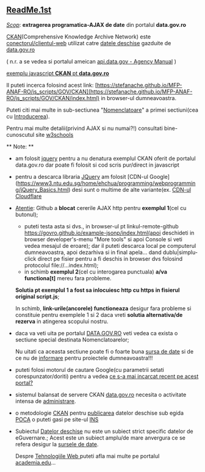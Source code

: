 ## [**ReadMe.1st**](https://github.com/stefanache/MFP-ANAF-RO/blob/main/js_scripts/GOV/CKAN/ReadMe.md)

[*Scop*](https://stefanache.github.io/MFP-ANAF-RO/js_scripts/GOV/CKAN): **extragerea programatica-AJAX de date** din portalul **data.gov.ro**

[CKAN](https://data.gov.ro/en/organization)(Comprehensive Knowledge Archive Network) este [conectorul/clientul-web](https://data.gov.ro/pages/developers) utilizat catre [datele deschise](https://data.gov.ro/ro/api/1/util/snippet/api_info.html?resource_id=57abf39a-82e7-422b-b2ec-a7bfb39d67f5) gazduite de [data.gov.ro](https://data.gov.ro/en/)


( n.r. a se vedea si portalul ameican [api.data.gov - Agency Manual](https://api.data.gov/docs/agency-manual/) )

[exemplu javascript **CKAN** pt **data.gov.ro**](https://data.gov.ro/ro/api/1/util/snippet/api_info.html?resource_id=57abf39a-82e7-422b-b2ec-a7bfb39d67f5)

Il puteti incerca folosind acest link: [https://stefanache.github.io/MFP-ANAF-RO/js_scripts/GOV/CKAN](https://stefanache.github.io/MFP-ANAF-RO/js_scripts/GOV/CKAN/index.html) in browser-ul 
dumneavoastra.

Puteti citi mai multe in sub-sectiunea "[Nomenclatoare](https://github.com/stefanache/MFP-ANAF-RO/tree/main?tab=readme-ov-file#nomenclatoare)" a primei sectiuni(cea cu [Introducerea](https://github.com/stefanache/MFP-ANAF-RO/tree/main#anaf-autoritate-fiscala-introducere-nomenclatoare)).

Pentru mai multe detalii(privind AJAX si nu numai?!) consultati bine-cunoscutul site [w3schools](https://www.w3schools.com/js/js_ajax_examples.asp)

** Note: **
- am folosit [jquery](https://www3.ntu.edu.sg/home/ehchua/programming/webprogramming/jQuery_Basics.html) pentru a nu denatura exemplul CKAN oferit de portalul data.gov.ro dar
  poate fi folosit si cod scris pur/direct in javascript
- pentru a descarca libraria [JQuery](https://www.w3schools.com/jquery/tryit.asp?filename=tryjquery_ajax_ajax) am folosit [CDN-ul Google] (https://www3.ntu.edu.sg/home/ehchua/programming/webprogramming/jQuery_Basics.html) desi sunt o multime de alte variante(ex. [CDN-ul Cloudflare](https://cdnjs.cloudflare.com/ajax/libs/jquery/2.1.4/jquery.min.js)
- [Atentie](https://stefanache.github.io/MFP-ANAF-RO/js_scripts/GOV/CKAN): Github a **blocat** cererile AJAX http pentru **exemplul 1**(cel cu butonul);

  - puteti testa asta si dvs., in browser-ul pt linkul-remote-github https://govro.github.io/example-jsonp/index.html(apoi deschideti in browser developer's-menu "More tools"  si apoi Console si veti vedea mesajul de eroare); dar il puteti descarca  local pe computerul dumneavoastra, apoi dezarhiva si in final apela... dand dublu|simplu-click direct pe fisier pentru a fi deschis in browser dvs folosind protocolul file://...index.html);
  - in schimb **exemplul 2**(cel cu interogarea punctuala) **a/va functiona[t]** mereu fara probleme.

  **Solutia pt exemplul 1 a fost sa inlocuiesc http cu https in fisierul original script.js**;

  In schimb, **link-urile(ancorele) functioneaza** desigur fara probleme si constituie pentru exemplele 1 si 2 daca vreti **solutia alternativa/de rezerva** in atingerea scopului nostru.
- daca va veti uita pe portalul [DATA.GOV.RO](https://data.gov.ro/en/) veti vedea ca exista o sectiune special destinata Nomenclatoarelor;

  Nu uitati ca aceasta sectiune poate fi o foarte buna [sursa de date](https://github.com/govro/) si de ce nu de [informare](https://github.com/govro/example-jsonp/tree/gh-pages) pentru proiectele dumneavoastra!!!
- puteti folosi motorul de cautare Google(cu parametrii setati corespunzator/doriti) pentru a vedea [ce s-a mai incarcat recent pe acest portal?](https://www.google.com/search?q=data.gov.ro+ckan&lr=lang_ro&sca_esv=599800748&rlz=1C1JJTC_enRO1087RO1087&tbs=lr:lang_1ro,qdr:d&sxsrf=ACQVn0_dUxkY5iAFLJVL6P_oU77sa6RPNw:1705675047182&source=lnt&sa=X&ved=2ahUKEwiJlqja1umDAxXxJhAIHQ_OBO4QpwV6BAgCEA0&biw=1850&bih=875&dpr=1)
  
- sistemul balansat de servere CKAN [data.gov.ro](https://gov.palcu.ro/2016/07/14/ultima-zi.html) necesita o activitate intensa de [administrare](https://gov.palcu.ro/2016/07/14/ultima-zi.html).
  
- o metodologie [CKAN](https://profs.info.uaic.ro/~busaco/teach/courses/wade/presentations/web07ArhitecturaAplicatiilorRDF-LinkedData.pdf) pentru [publicarea](https://data.gov.ro/pages/publish)  datelor deschise sub egida [POCA](https://www.poca.ro/) o puteti gasi pe site-ul [INS](https://insse.ro/cms/files/opendata/2020-09-14-105456.958150Metodologie-date-deschisefeb2019.pdf)
- 
  Subiectul [Datelor deschise](https://sites.google.com/upg-ploiesti.ro/resurse-se/alte-resurse/surse-de-date) nu este un subiect strict specific datelor de eGuvernare.; Acest este un subiect amplu/de mare anvergura ce se refera desigur la [sursele de date](https://fme.globema.ro/2021/03/25/fme-2021-0-o-noua-versiune-disponibila/).

  Despre [Tehnologiile Web ](https://www.academia.edu/17274310/Tema_1_Tehnologii_WEB) puteti afla mai multe pe portalul [academia.edu](https://www.academia.edu/)...
